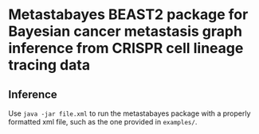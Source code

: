 # Metastabayes BEAST2 package for Bayesian cancer metastasis graph inference from CRISPR cell lineage tracing data

## Inference

Use `java -jar file.xml` to run the metastabayes package with a properly formatted xml file, such as the one provided in `examples/`.

